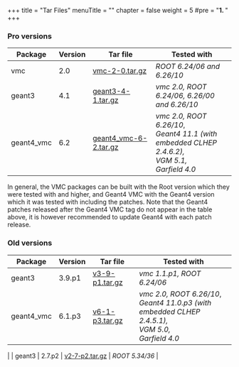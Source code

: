 +++
title = "Tar Files"
menuTitle = ""
chapter = false
weight = 5
#pre = "<b>1. </b>"
+++

### Pro versions

| Package | Version | Tar file | Tested with |
|---------|---------|----------| ------------|
| vmc | 2.0 | [vmc-2-0.tar.gz](https://github.com/vmc-project/vmc/archive/v2-0.tar.gz) | *ROOT 6.24/06 and 6.26/10* |
| geant3 | 4.1 | [geant3-4-1.tar.gz](https://github.com/vmc-project/geant3/archive/v4-1.tar.gz) | *vmc 2.0, ROOT 6.24/06, 6.26/00 and 6.26/10* |
| geant4_vmc | 6.2 | [geant4_vmc-6-2.tar.gz](https://github.com/vmc-project/geant4_vmc/archive/v6-2.tar.gz) | *vmc 2.0, ROOT 6.26/10*,<br> *Geant4 11.1 (with embedded CLHEP 2.4.6.2),* <br> *VGM 5.1,* <br> *Garfield 4.0*|

In general, the VMC packages can be built with the Root version which they were tested with and higher, and Geant4 VMC with the Geant4 version which it was tested with including the patches. Note that the Geant4 patches released after the Geant4 VMC tag do not appear in the table above, it is however recommended to update Geant4 with each patch release.

### Old versions

| Package | Version | Tar file | Tested with |
|---------|---------|----------| ------------|
| geant3 | 3.9.p1 | [v3-9-p1.tar.gz](https://github.com/vmc-project/geant3/archive/v3-9-p1.tar.gz) | *vmc 1.1.p1, ROOT 6.24/06*  |
| geant4_vmc | 6.1.p3 | [v6-1-p3.tar.gz](https://github.com/vmc-project/geant4_vmc/archive/v6-1-p3.tar.gz) | *vmc 2.0, ROOT 6.26/10*,<br> *Geant4 11.0.p3 (with embedded CLHEP 2.4.5.1),* <br> *VGM 5.0,* <br> *Garfield 4.0*|
|
| geant3 | 2.7.p2 | [v2-7-p2.tar.gz](https://github.com/vmc-project/geant3/archive/v2-7-p2.tar.gz) | *ROOT 5.34/36*  |
